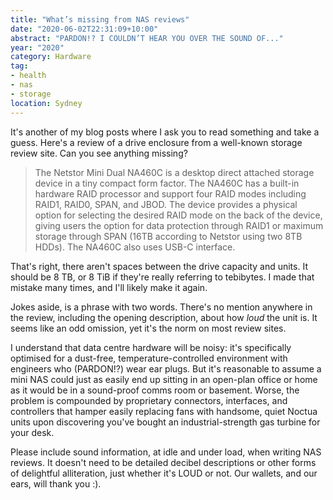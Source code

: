 ```yaml
---
title: "What’s missing from NAS reviews"
date: "2020-06-02T22:31:09+10:00"
abstract: "PARDON!? I COULDN’T HEAR YOU OVER THE SOUND OF..."
year: "2020"
category: Hardware
tag:
- health
- nas
- storage
location: Sydney
---
```

It's another of my blog posts where I ask you to read something and take a guess. Here's a review of a drive enclosure from a well-known storage review site. Can you see anything missing?

> The Netstor Mini Dual NA460C is a desktop direct attached storage device in a tiny compact form factor. The NA460C has a built-in hardware RAID processor and support four RAID modes including RAID1, RAID0, SPAN, and JBOD. The device provides a physical option for selecting the desired RAID mode on the back of the device, giving users the option for data protection through RAID1 or maximum storage through SPAN (16TB according to Netstor using two 8TB HDDs). The NA460C also uses USB-C interface.

That's right, there aren't spaces between the drive capacity and units. It should be 8 TB, or 8 TiB if they're really referring to tebibytes. I made that mistake many times, and I'll likely make it again.

Jokes aside, is a phrase with two words. There's no mention anywhere in the review, including the opening description, about how *loud* the unit is. It seems like an odd omission, yet it's the norm on most review sites.

I understand that data centre hardware will be noisy: it's specifically optimised for a dust-free, temperature-controlled environment with engineers who (PARDON!?) wear ear plugs. But it's reasonable to assume a mini NAS could just as easily end up sitting in an open-plan office or home as it would be in a sound-proof comms room or basement. Worse, the problem is compounded by proprietary connectors, interfaces, and controllers that hamper easily replacing fans with handsome, quiet Noctua units upon discovering you've bought an industrial-strength gas turbine for your desk.

Please include sound information, at idle and under load, when writing NAS reviews. It doesn't need to be detailed decibel descriptions or other forms of delightful alliteration, just whether it's LOUD or not. Our wallets, and our ears, will thank you :).
